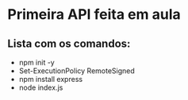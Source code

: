 <h1>Primeira API feita em aula</h1>

<h2>Lista com os comandos:</h2>
<ul>
  <li>npm init -y</li>
  <li>Set-ExecutionPolicy RemoteSigned</li>
  <li>npm install express</li>
  <li>node index.js</li>
</ul>
